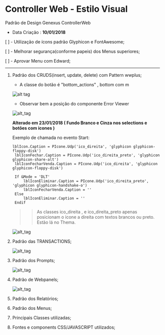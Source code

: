 # Controller Web - Estilo Visual
Padrão de Design Genexus ControllerWeb

* Data Criação : **10/01/2018**

[ ] - Utilização de ícons padrão Glyphicon e FontAwesome;

[ ] - Melhorar segurança(conforme papeis) dos Menus superiores;

[ ] - Aprovar Menu com Edward;

***

1. Padrão dos CRUDS(insert, update, delete) com Pattern wwplus;
   
   * A classe do botão é "bottom_actions" , bottom com m

   ![alt tag](https://jjriug-dm2305.files.1drv.com/y4m7bvGxHPRx8gU1KYEVXb3VPEQwUXfDdMoVB_dwVEfAUY0iUF2Y3zOdkmmIO9NGcJnEDRDxjAB9EMPaMAGVWHcePU-jUVXVTY9ftZ3GfBGxSPOuWGCD2iQZgXfk7OgSivEyvmYSbNCsViYxyJdZ02uR8gcek46niOmCkqmi8NOuKdM-H4-RZDsNdRjt0fsGGssOBAOPIkw_Aaja4q98Via-Q?width=1920&height=984&cropmode=none)
   
   * Observar bem a posição do componente Error Viewer
   
   ![alt_tag](https://jjrjug-dm2305.files.1drv.com/y4mSa4QcUlZERCDxR1Gzi6kYXOc90o22ifAl_jJCnz20svBsRZuaU8pPMPFW2PqovrXoUJO9VLcXtRpLdubSyg1wTv_Ye_MR_e6GX4cKQ2rk71_MY7wTljHCZC85N91P6YGoSInuzhcHsnls-GfzwwCojxCxDel-L81yeH3tLzjVOXhSiAdj8V2KsWjXVJlISYoFn0y9JGbZ4Io9Yp-xGIkcQ?width=1254&height=898&cropmode=none)
   
   **Alterado em 23/01/2018 ( Fundo Branco e Cinza nos selections e botões com icones )**
   
   Exemplo de chamada no evento Start:
   
   ```
   lblIcon.Caption = PIcone.Udp('ico_direita', 'glyphicon glyphicon-floppy-disk')
	lblIconFechar.Caption = PIcone.Udp('ico_direita_preto', 'glyphicon glyphicon-share-alt')
	lblIconFecharVenda.Caption = PIcone.Udp('ico_direita', 'glyphicon glyphicon-floppy-disk')
	
	If &Mode = 'DLT'
		lblIconEliminar.Caption = PIcone.Udp('ico_direita_preto', 'glyphicon glyphicon-handshake-o')
		lblIconFecharVenda.Caption = ''
	Else
		lblIconEliminar.Caption = ''
	Endif
   ```
   
   >>As classes ico_direita , e ico_direita_preto apenas posicionam o icone a direita com textos brancos ou preto. Estão lá no Thema.
   
   ![alt_tag](https://htr79a-dm2305.files.1drv.com/y4mJXmYezzW99TYlDv9KB5Uiq9lqxZ1vuoSo4_QuvuBn-xwWaRaTQoE3_UxFb5hGGyfyRJYnKUCqG52n2PWztBbW4Z0hlMVbCOan_z7N77S99TfNLNLeOaB98CKkkvPRScbEMDI4Du-qgggVC2pPzkY4s7WivIMQIQS5zCCpTjS0WpToSTC5_-yZUFQPC-Db1k8eaKCKo9LZv_9KbVmZRPqPQ?width=1280&height=928&cropmode=none)
   
   
2. Padrão das TRANSACTIONS;

   ![alt_tag](https://hzr59a-dm2305.files.1drv.com/y4mv0xZK0g40k6FCu0cXth8tWt2UCPXgFhhOT1GGCBsLwsmT3Taiiun2boa5Q-O080QtkEgFrEEH7rV2Ck3wgpCy63o68TLdOUePlViGVSb2rFBeIZoG5_iY7nhFZuCe997A8OE-YbL5obwkzd7JRkh3ymBjsC5yhxvweNwQg7ByK2zG-36hmj5zJNOcdXxmUOuQoybmbxoAXK7KbBh7ocSVw?width=1920&height=984&cropmode=none)

3. Padrão dos Prompts;

   ![alt_tag](https://jjrtug-dm2305.files.1drv.com/y4mKWDq9N_ng4XvMjXb5wKX4fd5XYlly9X9RGveDQwoellSrMrbTLHQLm6oGF17WMpjAgS3U6eC0cnfwLwp2543OW2B4oSZ7sHX-nNfTTPtnjmEpK8WXc6eSP60D7f4IHHxE_k07tQh3YQkuP8kn8tEb7Z71DbEHV1c7K9rzjvawB81XxMOKROW-Olspr1TSCHW-sfTt8986Yao6M_poh2Qww?width=934&height=636&cropmode=none)

4. Padrão de Webpanels;

   ![alt_tag](https://hzr89a-dm2305.files.1drv.com/y4mI4RAYDYsZ78eHOiQyckcuWOFV3e8LL57eXvTpCDgC421nxsPfiqKwy_DgcfUpF5jZvF9HG7bPr3mgkmEBLZcxWomQ2DDvugBoPUkrk2hXCl15TzI841gA7iHfdWZKhoYCy33v_Y9f97OBJnj8XsTEtmVNE9nnB2JNb_PzfA974kiEr1P7FuB44udnqdzIYoJb5GX1MRGCJPjxU4zCPtTJg?width=915&height=917&cropmode=none)

5. Padrão dos Relatórios;

6. Padrão dos Menus;

7. Principais Classes utilizadas;

8. Fontes e components CSS/JAVASCRIPT utilizados;

